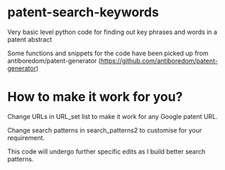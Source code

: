 # patent-search-keywords
Very basic level python code for finding out key phrases and words in a patent abstract


Some functions and snippets for the code have been picked up from antiboredom/patent-generator (https://github.com/antiboredom/patent-generator)


# How to make it work for you?

Change URLs in URL_set list to make it work for any Google patent URL.

Change search patterns in search_patterns2 to customise for your requirement.

This code will undergo further specific edits as I build better search patterns. 
